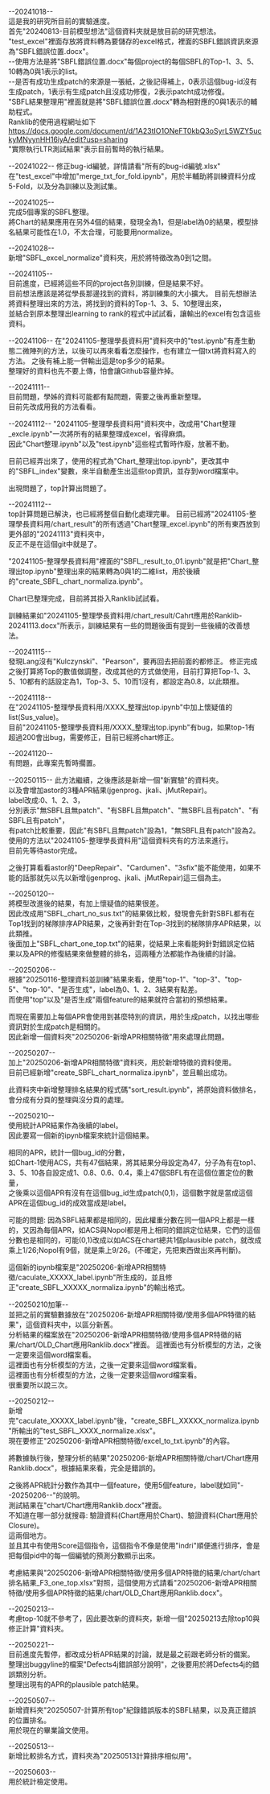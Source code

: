 --20241018--  
這是我的研究所目前的實驗進度。  
首先"20240813-目前模型想法"這個資料夾就是放目前的研究想法。  
"test_excel"裡面存放將資料轉為要儲存的excel格式，裡面的SBFL錯誤資訊來源為"SBFL錯誤位置.docx"。  
  --使用方法是將"SBFL錯誤位置.docx"每個project的每個SBFL的Top-1、3、5、10轉為0與1表示的list。  
  --是否有成功生成patch的來源是一張紙，之後記得補上，0表示這個bug-id沒有生成patch，1表示有生成patch且沒成功修復，2表示patcht成功修復。  
"SBFL結果整理用"裡面就是將"SBFL錯誤位置.docx"轉為相對應的0與1表示的輔助程式。  
Ranklib的使用過程網址如下  
https://docs.google.com/document/d/1A23tIO1ONeFT0kbQ3oSyrL5WZY5uckyMNyynHH16iyA/edit?usp=sharing  
"實際執行LTR測試結果"表示目前暫時的執行結果。  
  
--20241022--
修正bug-id編號，詳情請看"所有的bug-id編號.xlsx"  
在"test_excel"中增加"merge_txt_for_fold.ipynb"，用於半輔助將訓練資料分成5-Fold，以及分為訓練以及測試集。  
  
--20241025--  
完成5個專案的SBFL整理。  
將Chart的結果應用在另外4個的結果，發現全為1，但是label為0的結果，模型排名結果可能性在1.0，不太合理，可能要用normalize。  
  
--20241028--  
新增"SBFL_excel_normalize"資料夾，用於將特徵改為0到1之間。  
  
--20241105--  
目前進度，已經將這些不同的project各別訓練，但是結果不好。  
目前想法應該是將從學長那邊找到的資料，將訓練集的大小擴大。 
目前先想辦法將資料整理出來的方法，將找到的資料的Top-1、3、5、10整理出來，  
並結合到原本整理出learning to rank的程式中試試看，讓輸出的excel有包含這些資料。    
  
--20241106--
在"20241105-整理學長資料用"資料夾中的"test.ipynb"有產生動態二微陣列的方法，以後可以再來看看怎麼操作，也有建立一個txt將資料寫入的方法。 
之後有補上能一併輸出這是top多少的結果。   
整理好的資料也先不要上傳，怕會讓Github容量炸掉。  
  
--20241111--  
目前問題，學姊的資料可能都有點問題，需要之後再重新整理。  
目前先改成用我的方法看看。 
  
--20241112--
"20241105-整理學長資料用"資料夾中，改成用"Chart整理_excle.ipynb"一次將所有的結果整理成excel，省得麻煩。  
因此"Chart整理.ipynb"以及"test.ipynb"這些程式暫時作廢，放著不動。  
  
目前已經弄出來了，使用的程式為"Chart_整理出top.ipynb"，更改其中的"SBFL_index"變數，來半自動產生出這些top資訊，並存到word檔案中。 
  
出現問題了，top計算出問題了。  
  
--20241112--  
top計算問題已解決，也已經將整個自動化處理完畢。
目前已經將"20241105-整理學長資料用/chart_result"的所有透過"Chart整理_excel.ipynb"的所有東西放到更外部的"20241113"資料夾中，  
反正不是在這個git中就是了。  
  
"20241105-整理學長資料用"裡面的"SBFL_result_to_01.ipynb"就是把"Chart_整理出top.ipynb"整理出來的結果轉為0與1的二維list，用於後續的"create_SBFL_chart_normaliza.ipynb"。  
  
Chart已整理完成，目前將其掛入Ranklib試試看。  

訓練結果如"20241105-整理學長資料用/chart_result/Cahrt應用於Ranklib-20241113.docx"所表示，訓練結果有一些的問題後面有提到一些後續的改善想法。  

--20241115--  
發現Lang沒有"Kulczynski"、"Pearson"，要再回去把前面的都修正。 
修正完成之後打算將Top的數值做調整，改成其他的方式做使用，目前打算把Top-1、3、5、10都有的話設定為1，Top-3、5、10而1沒有，都設定為0.8，以此類推。

--20241118--  
在"20241105-整理學長資料用/XXXX_整理出top.ipynb"中加上懷疑值的list(Sus_value)。  
目前"20241105-整理學長資料用/XXXX_整理出top.ipynb"有bug，如果top-1有超過200會出bug，需要修正，目前已經將chart修正。  

--20241120--  
有問題，此專案先暫時擱置。  

--20250115--
此方法繼續，之後應該是新增一個"新實驗"的資料夾。  
以及會增加astor的3種APR結果(jgenprog、jkali、jMutRepair)。  
label改成:0、1、2、3，  
分別表示"無SBFL且無patch"、"有SBFL且無patch"、"無SBFL且有patch"、"有SBFL且有patch"，  
有patch比較重要，因此"有SBFL且無patch"設為1，"無SBFL且有patch"設為2。  
使用的方法以"20241105-整理學長資料用"這個資料夾有的方法來進行。  
目前先等待astor完成。

之後打算看看astor的"DeepRepair"、"Cardumen"、"3sfix"能不能使用，如果不能的話那就先以先以新增(jgenprog、jkali、jMutRepair)這三個為主。  

--20250120--  
將模型改進後的結果，有加上懷疑值的結果很差。  
因此改成用"SBFL_chart_no_sus.txt"的結果做比較，發現會先針對SBFL都有在Top1找到的梯隊排序APR結果，之後再針對在Top-3找到的梯隊排序APR結果，以此類推。  
後面加上"SBFL_chart_one_top.txt"的結果，從結果上來看能夠針對錯誤定位結果以及APR的修復結果來做整體的排名，這兩種方法都能作為後續的討論。  

--20250206--  
根據"20250116-整理資料並訓練"結果來看，使用"top-1"、"top-3"、"top-5"、"top-10"、"是否生成"，label為0、1、2、3結果有點差。  
而使用"top"以及"是否生成"兩個feature的結果就符合當初的預想結果。  

而現在需要加上每個APR會使用到甚麼特別的資訊，用於生成patch，以找出哪些資訊對於生成patch是相關的。  
因此新增一個資料夾"20250206-新增APR相關特徵"用來處理此問題。  

--20250207--  
加上"20250206-新增APR相關特徵"資料夾，用於新增特徵的資料使用。  
目前已經新增"create_SBFL_chart_normaliza.ipynb"，並且輸出成功。  

此資料夾中新增整理排名結果的程式碼"sort_result.ipynb"，將原始資料做排名，會分成有分頁的整理與沒分頁的處理。  

--20250210--  
使用統計APR結果作為後續的label。  
因此要寫一個新的ipynb檔案來統計這個結果。  

相同的APR，統計一個bug_id的分數，  
如Chart-1使用ACS，共有47個結果，將其結果分母設定為47，分子為有在top1、3、5、10各自設定成1、0.8、0.6、0.4，乘上47個SBFL有在這個位置定位的數量，  
之後乘以這個APR有沒有在這個bug_id生成patch(0,1)，這個數字就是當成這個APR在這個bug_id的成效當成是label。  

可能的問題: 因為SBFL結果都是相同的，因此權重分數在同一個APR上都是一樣的，又因為每個APR，如ACS與Nopol都是用上相同的錯誤定位結果，它們的這個分數也是相同的，可能(0,1)改成以如ACS在chart總共1個plausible patch，就改成乘上1/26;Nopol有9個，就是乘上9/26。(不確定，先把東西做出來再判斷)。  

這個新的ipynb檔案是"20250206-新增APR相關特徵/caculate_XXXXX_label.ipynb"所生成的，並且修正"create_SBFL_XXXXX_normaliza.ipynb"的輸出格式。    

--20250210加筆--  
並把之前的實驗數據放在"20250206-新增APR相關特徵/使用多個APR特徵的結果"，這個資料夾中，以區分新舊。  
分析結果的檔案放在"20250206-新增APR相關特徵/使用多個APR特徵的結果/chart/OLD_Chart應用Ranklib.docx"裡面。
這裡面也有分析模型的方法，之後一定要來這個word檔案看。    
這裡面也有分析模型的方法，之後一定要來這個word檔案看。    
這裡面也有分析模型的方法，之後一定要來這個word檔案看。    
很重要所以說三次。  

--20250212--  
新增完"caculate_XXXXX_label.ipynb"後，"create_SBFL_XXXXX_normaliza.ipynb"所輸出的"test_SBFL_XXXX_normalize.xlsx"。  
現在要修正"20250206-新增APR相關特徵/excel_to_txt.ipynb"的內容。  

將數據執行後，整理分析的結果"20250206-新增APR相關特徵/chart/Chart應用Ranklib.docx"，根據結果來看，完全是錯誤的。 

之後將APR統計分數作為其中一個feature，使用5個feature，label就如同"--20250206--"的說明。  
測試結果在"chart/Chart應用Ranklib.docx"裡面。  
不知道在哪一部分就搜尋: 驗證資料(Chart應用於Chart)、驗證資料(Chart應用於Closure)。  
這兩個地方。  
並且其中有使用Score這個指令，這個指令不像是使用"indri"順便進行排序，會是把每個pid中的每一個編號的預測分數顯示出來。  



考慮結果與"20250206-新增APR相關特徵/使用多個APR特徵的結果/chart/chart排名結果_F3_one_top.xlsx"對照，這個使用方式請看"20250206-新增APR相關特徵/使用多個APR特徵的結果/chart/OLD_Chart應用Ranklib.docx"。  



--20250213--  
考慮top-10就不參考了，因此要改新的資料夾，新增一個"20250213去除top10與修正計算"資料夾。  


--20250221--  
目前進度先暫停，都改成分析APR結果的討論，就是最之前跟老師分析的備案。  
整理出buggyline的檔案"Defects4j錯誤部分說明"，之後要用於將Defects4j的錯誤類別分析。  
整理出現有的APR的plausible patch結果。  


--20250507--  
新增資料夾"20250507-計算所有top"紀錄錯誤版本的SBFL結果，以及真正錯誤的位置排名。  
用於現在的畢業論文使用。  

--20250513--  
新增比較排名方式，資料夾為"20250513計算排序相似用"。  

--20250603--  
用於統計檢定使用。  